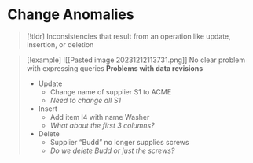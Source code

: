 # Change Anomalies

> [!tldr] Inconsistencies that result from an operation like update, insertion, or deletion

> [!example] 
> ![[Pasted image 20231212113731.png]]
> No clear problem with expressing queries
> **Problems with data revisions**
> * Update
> 	* Change name of supplier S1 to ACME
> 	* *Need to change all S1*
> * Insert
> 	* Add item I4 with name Washer
> 	* *What about the first 3 columns?*
> * Delete
> 	* Supplier “Budd” no longer supplies screws
> 	* *Do we delete Budd or just the screws?*
